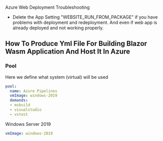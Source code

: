 Azure Web Deployment Troubleshooting

- Delete the App Setting "WEBSITE_RUN_FROM_PACKAGE" if you have problems with deployment and redeployment. And even if web app is already deployed and not working properly.


## How To Produce Yml File For Building Blazor Wasm Application And Host It In Azure

### Pool

Here we define what system (virtual) will be used

```yml
pool:
  name: Azure Pipelines
  vmImage: windows-2019
  demands:  
  - msbuild
  - visualstudio
  - vstest
```

Windows Server 2019
```yml
vmImage: windows-2019
```
